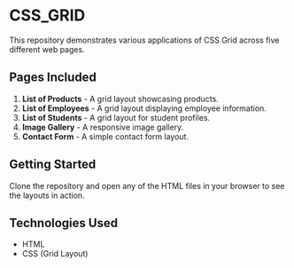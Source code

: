 # CSS_GRID

This repository demonstrates various applications of CSS Grid across five different web pages.

## Pages Included

1. **List of Products** - A grid layout showcasing products.
2. **List of Employees** - A grid layout displaying employee information.
3. **List of Students** - A grid layout for student profiles.
4. **Image Gallery** - A responsive image gallery.
5. **Contact Form** - A simple contact form layout.

## Getting Started

Clone the repository and open any of the HTML files in your browser to see the layouts in action.

## Technologies Used

- HTML
- CSS (Grid Layout)